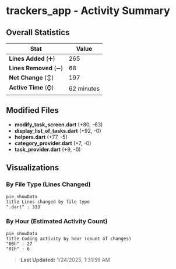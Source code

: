 # trackers_app - Activity Summary 

## Overall Statistics

| Stat                   | Value                                                             |
| ---------------------- | ----------------------------------------------------------------- |
| **Lines Added** (➕)   | 265                                          |
| **Lines Removed** (➖) | 68                                        |
| **Net Change** (↕)    | 197                |
| **Active Time** (⌚)   | 62 minutes |


## Modified Files
- **modify_task_screen.dart** (+80, -63)
- **display_list_of_tasks.dart** (+92, -0)
- **helpers.dart** (+77, -5)
- **category_provider.dart** (+7, -0)
- **task_provider.dart** (+9, -0)

## Visualizations

### By File Type (Lines Changed)

```mermaid
pie showData
title Lines changed by file type
".dart" : 333
```

### By Hour (Estimated Activity Count)

```mermaid
pie showData
title Coding activity by hour (count of changes)
"00h" : 27
"01h" : 6
```


> **Last Updated:** 1/24/2025, 1:31:59 AM